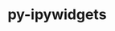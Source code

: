 ---
title: "py-ipywidgets"
layout: cache
categories: [package, develop-2025-05-25]
meta: {"compilers": ["none"], "num_specs": 3, "num_specs_by_stack": {"data-vis-sdk": 1, "e4s": 1, "e4s-neoverse-v2": 1, "root": 3}, "oss": ["ubuntu20.04", "ubuntu22.04"], "platforms": ["linux"], "stacks": ["data-vis-sdk", "e4s", "e4s-neoverse-v2", "root"], "targets": ["neoverse_v2", "x86_64_v3"], "versions": ["8.0.2"]}
spec_details: [{"compiler": "none", "hash": "6hdpi5zvn4uhou7plfmgmki2m6x6dwtr", "os": "ubuntu22.04", "platform": "linux", "size": "-", "stacks": ["e4s", "root"], "target": "x86_64_v3", "variants": ["build_system=python_pip"], "versions": ["8.0.2"]}, {"compiler": "none", "hash": "bodecgpxy2nb32bhmfg3rglflj7kn2mg", "os": "ubuntu20.04", "platform": "linux", "size": "-", "stacks": ["data-vis-sdk", "root"], "target": "x86_64_v3", "variants": ["build_system=python_pip"], "versions": ["8.0.2"]}, {"compiler": "none", "hash": "kq3btr4fyy6iqrfgc3ldrvukgckduce3", "os": "ubuntu22.04", "platform": "linux", "size": "-", "stacks": ["e4s-neoverse-v2", "root"], "target": "neoverse_v2", "variants": ["build_system=python_pip"], "versions": ["8.0.2"]}]
---